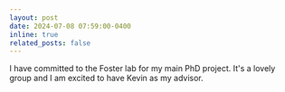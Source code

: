 ```yaml
---
layout: post
date: 2024-07-08 07:59:00-0400
inline: true
related_posts: false
---
```


I have committed to the Foster lab for my main PhD project. It's a lovely group and I am excited to have Kevin as my advisor.
